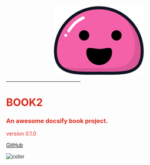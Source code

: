 <p align="center">
  <a href="https://docsify.js.org">
    <img alt="draft" src="./_media/icon.svg">
  </a>
</p>

<hr style='width:40%; border-color:#da291c;'>
<h1 style="color: #da291c">BOOK2</h1>
<h3 style="color: #da291c">An awesome docsify book project.</h3>
<p style="color: #da291c">version 0.1.0</p>

[GitHub](https://github.com/yngtodd/book2)

<!-- background color -->
![color](#ffffff)
